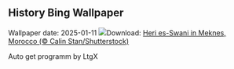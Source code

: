 ## History Bing Wallpaper
Wallpaper date: 2025-01-11
![](https://www.bing.com/th?id=OHR.MeknesMorocco_EN-IN5856859042_UHD.jpg&w=1000)Download: [Heri es-Swani in Meknes, Morocco (© Calin Stan/Shutterstock)](https://www.bing.com/th?id=OHR.MeknesMorocco_EN-IN5856859042_UHD.jpg)

Auto get programm by LtgX
